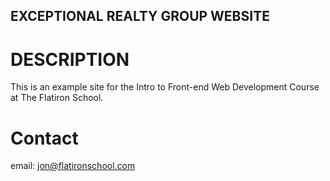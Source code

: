 EXCEPTIONAL REALTY GROUP WEBSITE
---

# DESCRIPTION

This is an example site for the Intro to Front-end Web Development Course at The Flatiron School.

# Contact

email: jon@flatironschool.com